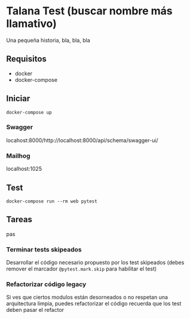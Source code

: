 # Talana Test (buscar nombre más llamativo)

Una pequeña historia, bla, bla, bla

## Requisitos

- docker
- docker-compose

## Iniciar

`docker-compose up`

### Swagger

locahost:8000/http://localhost:8000/api/schema/swagger-ui/


### Mailhog

localhost:1025

## Test
`docker-compose run --rm web pytest`

## Tareas
pas

### Terminar tests skipeados

Desarrollar el código necesario propuesto por los test skipeados (debes remover el marcador `@pytest.mark.skip` para habilitar el test)

### Refactorizar código legacy

Si ves que ciertos modulos están desorneados o no respetan una arquitectura limpia, puedes refactorizar el código
recuerda que los test deben pasar el refactor

